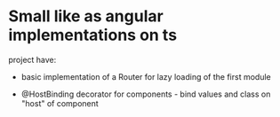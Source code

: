# Small like as angular implementations on ts


project have:  
- basic implementation of a Router for lazy loading of the first module

- @HostBinding decorator for components - bind values and class on "host" of component
